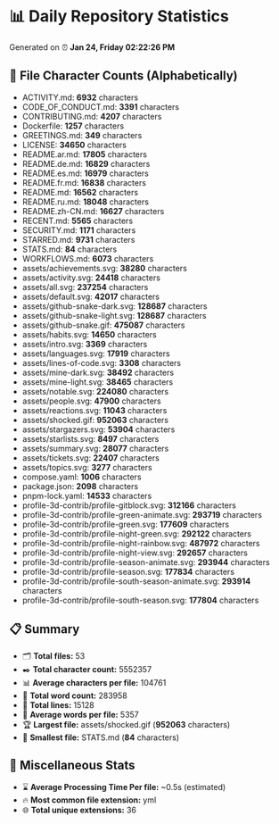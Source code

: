 # 📊 Daily Repository Statistics
Generated on ⏰ **Jan 24, Friday 02:22:26 PM**

## 📂 File Character Counts (Alphabetically)
- ACTIVITY.md: **6932** characters
- CODE_OF_CONDUCT.md: **3391** characters
- CONTRIBUTING.md: **4207** characters
- Dockerfile: **1257** characters
- GREETINGS.md: **349** characters
- LICENSE: **34650** characters
- README.ar.md: **17805** characters
- README.de.md: **16829** characters
- README.es.md: **16979** characters
- README.fr.md: **16838** characters
- README.md: **16562** characters
- README.ru.md: **18048** characters
- README.zh-CN.md: **16627** characters
- RECENT.md: **5565** characters
- SECURITY.md: **1171** characters
- STARRED.md: **9731** characters
- STATS.md: **84** characters
- WORKFLOWS.md: **6073** characters
- assets/achievements.svg: **38280** characters
- assets/activity.svg: **24418** characters
- assets/all.svg: **237254** characters
- assets/default.svg: **42017** characters
- assets/github-snake-dark.svg: **128687** characters
- assets/github-snake-light.svg: **128687** characters
- assets/github-snake.gif: **475087** characters
- assets/habits.svg: **14650** characters
- assets/intro.svg: **3369** characters
- assets/languages.svg: **17919** characters
- assets/lines-of-code.svg: **3308** characters
- assets/mine-dark.svg: **38492** characters
- assets/mine-light.svg: **38465** characters
- assets/notable.svg: **224080** characters
- assets/people.svg: **47900** characters
- assets/reactions.svg: **11043** characters
- assets/shocked.gif: **952063** characters
- assets/stargazers.svg: **53904** characters
- assets/starlists.svg: **8497** characters
- assets/summary.svg: **28077** characters
- assets/tickets.svg: **22407** characters
- assets/topics.svg: **3277** characters
- compose.yaml: **1006** characters
- package.json: **2098** characters
- pnpm-lock.yaml: **14533** characters
- profile-3d-contrib/profile-gitblock.svg: **312166** characters
- profile-3d-contrib/profile-green-animate.svg: **293719** characters
- profile-3d-contrib/profile-green.svg: **177609** characters
- profile-3d-contrib/profile-night-green.svg: **292122** characters
- profile-3d-contrib/profile-night-rainbow.svg: **487972** characters
- profile-3d-contrib/profile-night-view.svg: **292657** characters
- profile-3d-contrib/profile-season-animate.svg: **293944** characters
- profile-3d-contrib/profile-season.svg: **177834** characters
- profile-3d-contrib/profile-south-season-animate.svg: **293914** characters
- profile-3d-contrib/profile-south-season.svg: **177804** characters

## 📋 Summary
- 🗂️ **Total files:** 53
- ✒️ **Total character count:** 5552357
- 📊 **Average characters per file:** 104761
- 📝 **Total word count:** 283958
- 🧾 **Total lines:** 15128
- 📐 **Average words per file:** 5357
- 🏆 **Largest file:** assets/shocked.gif (**952063** characters)
- 🥉 **Smallest file:** STATS.md (**84** characters)

## 🌟 Miscellaneous Stats
- ⌛ **Average Processing Time Per file:** ~0.5s (estimated)
- 🔥 **Most common file extension:** yml
- 🌐 **Total unique extensions:** 36
